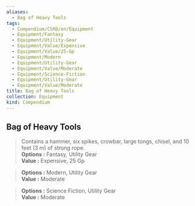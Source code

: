 ```yaml
---
aliases:
  - Bag of Heavy Tools
tags:
  - Compendium/CSRD/en/Equipment
  - Equipment/Fantasy
  - Equipment/Utility-Gear
  - Equipment/Value/Expensive
  - Equipment/Value/25-Gp
  - Equipment/Modern
  - Equipment/Utility-Gear
  - Equipment/Value/Moderate
  - Equipment/Science-Fiction
  - Equipment/Utility-Gear
  - Equipment/Value/Moderate
title: Bag of Heavy Tools
collection: Equipment
kind: Compendium
---
```

## Bag of Heavy Tools  
  
>Contains a hammer, six spikes, crowbar, large tongs, chisel, and 10 feet (3 m) of strong rope.  
> **Options :** Fantasy, Utility Gear  
> **Value :** Expensive, 25 Gp  
  
>  
> **Options :** Modern, Utility Gear  
> **Value :** Moderate  
  
>  
> **Options :** Science Fiction, Utility Gear  
> **Value :** Moderate
